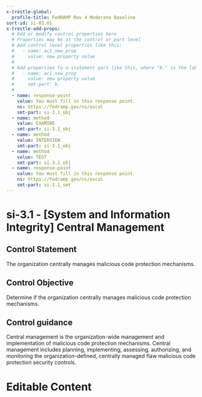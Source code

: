 ```yaml
---
x-trestle-global:
  profile-title: FedRAMP Rev 4 Moderate Baseline
sort-id: si-03.01
x-trestle-add-props:
  # Add or modify control properties here
  # Properties may be at the control or part level
  # Add control level properties like this:
  #   - name: ac1_new_prop
  #     value: new property value
  #
  # Add properties to a statement part like this, where "b." is the label of the target statement part
  #   - name: ac1_new_prop
  #     value: new property value
  #     smt-part: b.
  #
  - name: response-point
    value: You must fill in this response point.
    ns: https://fedramp.gov/ns/oscal
    smt-part: si-3.1_obj
  - name: method
    value: EXAMINE
    smt-part: si-3.1_obj
  - name: method
    value: INTERVIEW
    smt-part: si-3.1_obj
  - name: method
    value: TEST
    smt-part: si-3.1_obj
  - name: response-point
    value: You must fill in this response point.
    ns: https://fedramp.gov/ns/oscal
    smt-part: si-3.1_smt
---
```


# si-3.1 - \[System and Information Integrity\] Central Management

## Control Statement

The organization centrally manages malicious code protection mechanisms.

## Control Objective

Determine if the organization centrally manages malicious code protection mechanisms.

## Control guidance

Central management is the organization-wide management and implementation of malicious code protection mechanisms. Central management includes planning, implementing, assessing, authorizing, and monitoring the organization-defined, centrally managed flaw malicious code protection security controls.

# Editable Content

<!-- Make additions and edits below -->
<!-- The above represents the contents of the control as received by the profile, prior to additions. -->
<!-- If the profile makes additions to the control, they will appear below. -->
<!-- The above markdown may not be edited but you may edit the content below, and/or introduce new additions to be made by the profile. -->
<!-- If there is a yaml header at the top, parameter values may be edited. Use --set-parameters to incorporate the changes during assembly. -->
<!-- The content here will then replace what is in the profile for this control, after running profile-assemble. -->
<!-- The added parts in the profile for this control are below.  You may edit them and/or add new ones. -->
<!-- Each addition must have a heading either of the form ## Control my_addition_name -->
<!-- or ## Part a. (where the a. refers to one of the control statement labels.) -->
<!-- "## Control" parts are new parts added after the statement part. -->
<!-- "## Part" parts are new parts added into the top-level statement part with that label. -->
<!-- Subparts may be added with nested hash levels of the form ### My Subpart Name -->
<!-- underneath the parent ## Control or ## Part being added -->
<!-- See https://ibm.github.io/compliance-trestle/tutorials/ssp_profile_catalog_authoring/ssp_profile_catalog_authoring for guidance. -->
